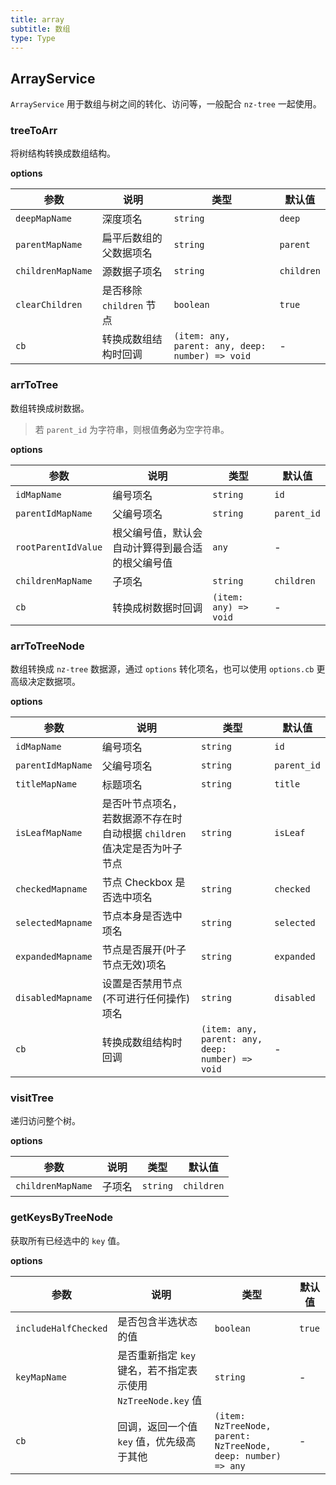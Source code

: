 ```yaml
---
title: array
subtitle: 数组
type: Type
---
```


## ArrayService

`ArrayService` 用于数组与树之间的转化、访问等，一般配合 `nz-tree` 一起使用。

### treeToArr

将树结构转换成数组结构。

**options**

| 参数 | 说明 | 类型 | 默认值 |
|----|----|----|-----|
| `deepMapName` | 深度项名 | `string` | `deep` |
| `parentMapName` | 扁平后数组的父数据项名 | `string` | `parent` |
| `childrenMapName` | 源数据子项名 | `string` | `children` |
| `clearChildren` | 是否移除 `children` 节点 | `boolean` | `true` |
| `cb` | 转换成数组结构时回调 | `(item: any, parent: any, deep: number) => void` | - |

### arrToTree

数组转换成树数据。

> 若 `parent_id` 为字符串，则根值**务必**为空字符串。

**options**

| 参数 | 说明 | 类型 | 默认值 |
|----|----|----|-----|
| `idMapName` | 编号项名 | `string` | `id` |
| `parentIdMapName` | 父编号项名 | `string` | `parent_id` |
| `rootParentIdValue` | 根父编号值，默认会自动计算得到最合适的根父编号值 | `any` | - |
| `childrenMapName` | 子项名 | `string` | `children` |
| `cb` | 转换成树数据时回调 | `(item: any) => void` | - |

### arrToTreeNode

数组转换成 `nz-tree` 数据源，通过 `options` 转化项名，也可以使用 `options.cb` 更高级决定数据项。

**options**

| 参数 | 说明 | 类型 | 默认值 |
|----|----|----|-----|
| `idMapName` | 编号项名 | `string` | `id` |
| `parentIdMapName` | 父编号项名 | `string` | `parent_id` |
| `titleMapName` | 标题项名 | `string` | `title` |
| `isLeafMapName` | 是否叶节点项名，若数据源不存在时自动根据 `children` 值决定是否为叶子节点 | `string` | `isLeaf` |
| `checkedMapname` | 节点 Checkbox 是否选中项名 | `string` | `checked` |
| `selectedMapname` | 节点本身是否选中项名 | `string` | `selected` |
| `expandedMapname` | 节点是否展开(叶子节点无效)项名 | `string` | `expanded` |
| `disabledMapname` | 设置是否禁用节点(不可进行任何操作)项名 | `string` | `disabled` |
| `cb` | 转换成数组结构时回调 | `(item: any, parent: any, deep: number) => void` | - |

### visitTree

递归访问整个树。

**options**

| 参数 | 说明 | 类型 | 默认值 |
|----|----|----|-----|
| `childrenMapName` | 子项名 | `string` | `children` |

### getKeysByTreeNode

获取所有已经选中的 `key` 值。

**options**

| 参数 | 说明 | 类型 | 默认值 |
|----|----|----|-----|
| `includeHalfChecked` | 是否包含半选状态的值 | `boolean` | `true` |
| `keyMapName` | 是否重新指定 `key` 键名，若不指定表示使用 `NzTreeNode.key` 值 | `string` | - |
| `cb` | 回调，返回一个值 `key` 值，优先级高于其他 | `(item: NzTreeNode, parent: NzTreeNode, deep: number) => any` | - |
